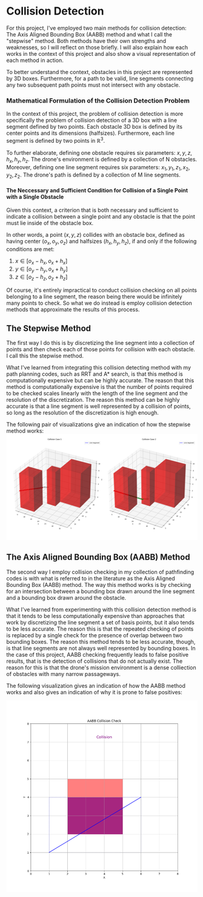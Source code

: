 ﻿# Collision Detection
For this project, I've employed two main methods for collision detection: The Axis Aligned Bounding Box (AABB) method and what I call the "stepwise" method. Both methods have their own strengths and weaknesses, so I will reflect on those briefly. I will also explain how each works in the context of this project and also show a visual representation of each method in action.

To better understand the context, obstacles in this project are represented by 3D boxes. Furthermore, for a path to be valid, line segments connecting any two subsequent path points must not intersect with any obstacle.

### Mathematical Formulation of the Collision Detection Problem
In the context of this project, the problem of collision detection is more specifically the problem of collision detection of a 3D box with a line segment defined by two points. Each obstacle 3D box is defined by its center points and its dimensions (halfsizes). Furthermore, each line segment is defined by two points in $\mathbb{R}^3$. 

To further elaborate, defining one obstacle requires six parameters: $x, y, z, h_x, h_y, h_z$. The drone's environment is defined by a collection of N obstacles. Moreover, defining one line segment requires six parameters: $x_1, y_1, z_1, x_2, y_2, z_2$. The drone's path is defined by a collection of M line segments. 

#### The Neccessary and Sufficient Condition for Collision of a Single Point with a Single Obstacle

Given this context, a criterion that is both necessary and sufficient to indicate a collision between a single point and any obstacle is that the point must lie inside of the obstacle box. 

In other words, a point $(x, y, z)$ collides with an obstacle box, defined as having center $(o_x, o_y, o_z)$ and halfsizes $(h_x, h_y, h_z)$, if and only if the following conditions are met:

1. $x \in [o_x - h_x, o_x + h_x]$
2. $y \in [o_y - h_y, o_x + h_y]$
3. $z \in [o_z - h_z, o_z + h_z]$

Of course, it's entirely impractical to conduct collision checking on all points belonging to a line segment, the reason being there would be infinitely many points to check. So what we do instead is employ collision detection methods that approximate the results of this process. 

## The Stepwise Method

The first way I do this is by discretizing the line segment into a collection of points and then check each of those points for collision with each obstacle. I call this the stepwise method.

What I've learned from integrating this collision detecting method with my path planning codes, such as RRT and A* search, is that this method is computationally expensive but can be highly accurate. The reason that this method is computationally expensive is that the number of points required to be checked scales linearly with the length of the line segment and the resolution of the discretization. The reason this method can be highly accurate is that a line segment is well represented by a collision of points, so long as the resolution of the discretization is high enough.

The following pair of visualizations give an indication of how the stepwise method works:
![Stepwise Method](supporting_figures/collision_detection_stepwise.png)


## The Axis Aligned Bounding Box (AABB) Method

The second way I employ collision checking in my collection of pathfinding codes is with what is referred to in the literature as the Axis Aligned Bounding Box (AABB) method. The way this method works is by checking for an intersection between a bounding box drawn around the line segment and a bounding box drawn around the obstacle. 

What I've learned from experimenting with this collision detection method is that it tends to be less computationally expensive than approaches that work by discretizing the line segment a set of basis points, but it also tends to be less accurate. The reason this is that the repeated checking of points is replaced by a single check for the presence of overlap between two bounding boxes. The reason this method tends to be less accurate, though, is that line segments are not always well represented by bounding boxes. In the case of this project, AABB checking frequently leads to false positive results, that is the detection of collisions that do not actually exist. The reason for this is that the drone's mission environment is a dense colliection of obstacles with many narrow passageways.

The following visualization gives an indication of how the AABB method works and also gives an indication of why it is prone to false positives:

![AABB Method](supporting_figures/collision_detection_aabb.png)


